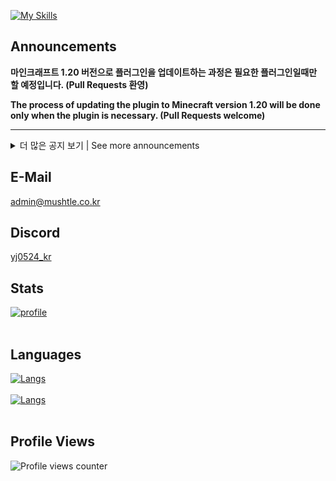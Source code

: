 [![My Skills](https://skillicons.dev/icons?i=css,c,cpp,cs,java,kotlin,python,rust,go,visualstudio,vscode,maven,gradle,js,ts,html,php,css,workers,unity)](https://skillicons.dev)

## Announcements
**마인크래프트 1.20 버전으로 플러그인을 업데이트하는 과정은 필요한 플러그인일때만 할 예정입니다. (Pull Requests 환영)**

**The process of updating the plugin to Minecraft version 1.20 will be done only when the plugin is necessary. (Pull Requests welcome)**

---

<details>
<summary>더 많은 공지 보기 | See more announcements</summary>

---

모든 라이선스 없는 리포지토리는 MIT 라이선스라고 보시면 됩니다.

Think of all unlicensed repositories as MIT-licensed.

---

나의 버전 표기법 : Major.Minor.Patch.Hotfix

My version notation : Major.Minor.Patch.Hotfix

---

</details>

## E-Mail
[admin@mushtle.co.kr](mailto://admin@mushtle.co.kr)

## Discord
[yj0524_kr](https://discord.com/users/740016886204334141)

## Stats
[![profile](https://github-readme-stats-sigma-five.vercel.app/api?username=yj0524&show_icons=true&theme=tokyonight)]()<br><br>

## Languages
[![Langs](https://github-readme-stats-sigma-five.vercel.app/api/top-langs/?username=yj0524&layout=compact&hide=css,xml&theme=tokyonight)]()<br><br>
[![Langs](https://github-readme-stats-sigma-five.vercel.app/api/top-langs/?username=yj0524&langs_count=8,show_icons=true&theme=tokyonight)]()<br><br>

## Profile Views
![Profile views counter](https://komarev.com/ghpvc/?username=yj0524&&style=flat-square)
